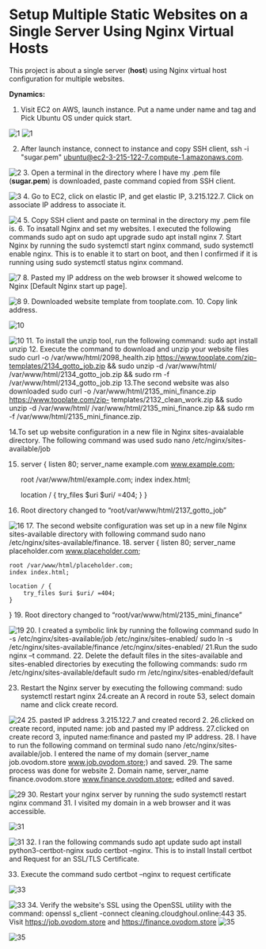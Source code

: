 # Setup Multiple Static Websites on a Single Server Using Nginx Virtual Hosts

This project is about a single server (**host**) using Nginx virtual host configuration for multiple websites.

**Dynamics:**

1.	Visit EC2 on AWS, launch instance. Put a name under name and tag and Pick Ubuntu OS under quick start.

![1](img/img1.png)
![1](img/img2.png)

2.	After launch instance, connect to instance and copy SSH client, ssh -i "sugar.pem" ubuntu@ec2-3-215-122-7.compute-1.amazonaws.com.

![2](img/img3.png) 
3.	Open a terminal in the directory where I have my .pem file (**sugar.pem**)
is downloaded, paste command copied from SSH client.

![3](img/img4.png)
4.	Go to EC2, click on elastic IP, and get elastic IP, 3.215.122.7. Click on associate IP address to associate it.

![4](img/imgaa.png)
5.	Copy SSH client and paste on terminal in the directory my .pem file is.
6.	To insatall Nginx and set my websites. I executed the following commands  sudo apt on 
       sudo apt upgrade         sudo apt install nginx
7.	Start Nginx by running the  sudo systemctl start nginx  command, sudo systemctl enable nginx. This is to enable it to start on boot, 
and then I confirmed if it is running using sudo systemctl status nginx  command.

![7](img/img5.png)
8.	Pasted my IP address on the web browser it showed welcome to Nginx [Default Nginx start up page].

![8](img/img6.png)
9.	Downloaded website template from tooplate.com. 
10.	Copy link address.

![10](img/img7.png)

![10](img/img8.png)
11.	To install the unzip tool, run the following command: sudo apt install unzip
12.	Execute the command to download and unzip your website files sudo curl -o /var/www/html/2098_health.zip https://www.tooplate.com/zip-templates/2134_gotto_job.zip && sudo unzip -d /var/www/html/ /var/www/html/2134_gotto_job.zip && sudo rm -f /var/www/html/2134_gotto_job.zip
13.The second website was also downloaded sudo curl -o /var/www/html/2135_mini_finance.zip https://www.tooplate.com/zip-    templates/2132_clean_work.zip && sudo unzip -d /var/www/html/ /var/www/html/2135_mini_finance.zip && sudo rm -f /var/www/html/2135_mini_finance.zip.

14.To set up website configuration in a new file in Nginx sites-avaialable directory. The following command was used sudo nano /etc/nginx/sites-available/job

15. server {
    listen 80;
    server_name example.com www.example.com;

    root /var/www/html/example.com;
    index index.html;

    location / {
        try_files $uri $uri/ =404;
    }
}
16. Root directory changed to “root/var/www/html/2137_gotto_job”

![16](img/img11.png)
17. The second website configuration was set up in a new file Nginx sites-available directory with following command sudo nano /etc/nginx/sites-available/finance.
18. server {
    listen 80;
    server_name placeholder.com www.placeholder.com;

    root /var/www/html/placeholder.com;
    index index.html;

    location / {
        try_files $uri $uri/ =404;
    }
}
19. Root directory changed to “root/var/www/html/2135_mini_finance”

![19](img/img12.png)
20. I created a symbolic link by running the following command  sudo ln -s /etc/nginx/sites-available/job /etc/nginx/sites-enabled/
    sudo ln -s /etc/nginx/sites-available/finance /etc/nginx/sites-enabled/
21.Run the sudo nginx –t  command.
22. Delete the default files in the sites-available and sites-enabled directories by executing the following commands:
         sudo rm /etc/nginx/sites-available/default
   sudo rm /etc/nginx/sites-enabled/default

23. Restart the Nginx server by executing the following command: sudo systemctl restart nginx
24.create an A record in route 53, select domain name and click create record.

![24](img/img13.png)
25. pasted IP address 3.215.122.7 and created record 2.
26.clicked on create record, inputed name: job and pasted my IP address.
27.clicked on create record 3, inputed name:finance and pasted my IP address.
28. I have to run the following command on terminal sudo nano /etc/nginx/sites-available/job.
   I entered the name of my domain (server_name job.ovodom.store www.job.ovodom.store;) and saved.
29. The same process was done for website 2. Domain name, server_name finance.ovodom.store www.finance.ovodom.store; edited and saved.

![29](img/img14.png)
30. Restart your nginx server by running the sudo systemctl restart nginx command
31. I visited my domain in a web browser and it was accessible.

![31](img/img15.png)

![31](img/img16.png)
32. I ran the following commands   sudo apt update     sudo apt install python3-certbot-nginx sudo certbot –nginx. 
   This is to install Install    certbot and Request for an SSL/TLS Certificate.

33. Execute the command sudo certbot –nginx to request certificate

![33](img/img17.png)

![33](img/img18.png)
34. Verify the website's SSL using the OpenSSL utility with the command: openssl s_client -connect cleaning.cloudghoul.online:443
35. Visit https://job.ovodom.store and https://finance.ovodom.store
![35](img/img19.png)

![35](img/img20.png)

